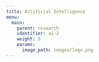 ```yaml
---
title: Artificial Intelligence
menu:
  main:
    parent: research
    identifier: ai-2
    weight: 5
    params:
      image_path: images/logo.png
---
```


